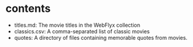 # contents

- titles.md: The movie titles in the WebFlyx collection
- classics.csv: A comma-separated list of classic movies
- quotes: A directory of files containing memorable quotes from movies.